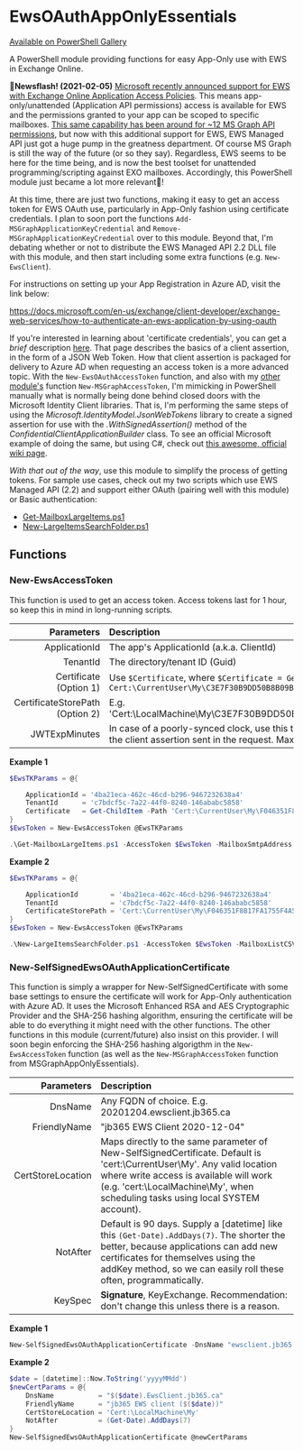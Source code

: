 # EwsOAuthAppOnlyEssentials
[Available on PowerShell Gallery](https://www.powershellgallery.com/packages/EwsOAuthAppOnlyEssentials)

A PowerShell module providing functions for easy App-Only use with EWS in Exchange Online.

📰**Newsflash! (2021-02-05)** [Microsoft recently announced support for EWS with Exchange Online Application Access Policies](https://developer.microsoft.com/en-us/graph/blogs/application-access-policy-support-added-to-exchange-web-services/).  This means app-only/unattended (Application API permissions) access is available for EWS and the permissions granted to your app can be scoped to specific mailboxes.  [This same capability has been around for ~12 MS Graph API permissions](https://docs.microsoft.com/en-us/graph/auth-limit-mailbox-access), but now with this additional support for EWS, EWS Managed API just got a huge pump in the greatness department.  Of course MS Graph is still the way of the future (or so they say).  Regardless, EWS seems to be here for the time being, and is now the best toolset for unattended programming/scripting against EXO mailboxes.  Accordingly, this PowerShell module just became a lot more relevant🤠!

At this time, there are just two functions, making it easy to get an access token for EWS OAuth use, particularly in App-Only fashion using certificate credentials.  I plan to soon port the functions `Add-MSGraphApplicationKeyCredential` and `Remove-MSGraphApplicationKeyCredential` over to this module.  Beyond that, I'm debating whether or not to distribute the EWS Managed API 2.2 DLL file with this module, and then start including some extra functions (e.g. `New-EwsClient`).

For instructions on setting up your App Registration in Azure AD, visit the link below:

https://docs.microsoft.com/en-us/exchange/client-developer/exchange-web-services/how-to-authenticate-an-ews-application-by-using-oauth

If you're interested in learning about 'certificate credentials', you can get a _brief_ description [here](https://docs.microsoft.com/en-us/azure/active-directory/develop/active-directory-certificate-credentials).  That page describes the basics of a client assertion, in the form of a JSON Web Token.  How that client assertion is packaged for delivery to Azure AD when requesting an access token is a more advanced topic.  With the `New-EwsOAuthAccessToken` function, and also with my [other module's](https://github.com/JeremyTBradshaw/MSGraphAppOnlyEssentials) function `New-MSGraphAccessToken`, I'm mimicking in PowerShell manually what is normally being done behind closed doors with the Microsoft Identity Client libraries.  That is, I'm performing the same steps of using the *Microsoft.IdentityModel.JsonWebTokens* library to create a signed assertion for use with the *.WithSignedAssertion()* method of the *ConfidentialClientApplicationBuilder* class.  To see an official Microsoft example of doing the same, but using C#, check out [this awesome, official wiki page](https://github.com/AzureAD/microsoft-authentication-library-for-dotnet/wiki/Client-Assertions).

*With that out of the way*, use this module to simplify the process of getting tokens.  For sample use cases, check out my two scripts which use EWS Managed API (2.2) and support either OAuth (pairing well with this module) or Basic authentication:

- [Get-MailboxLargeItems.ps1](https://github.com/JeremyTBradshaw/PowerShell/blob/main/Get-MailboxLargeItems.ps1)
- [New-LargeItemsSearchFolder.ps1](https://github.com/JeremyTBradshaw/PowerShell/blob/main/New-LargeItemsSearchFolder.ps1)

## Functions

### New-EwsAccessToken

This function is used to get an access token.  Access tokens last for 1 hour, so keep this in mind in long-running scripts.

Parameters | Description
---------: | :-----------
ApplicationId | The app's ApplicationId (a.k.a. ClientId)
TenantId | The directory/tenant ID (Guid)
Certificate<br />(Option 1) | Use `$Certificate`, where `$Certificate = Get-ChildItem Cert:\CurrentUser\My\C3E7F30B9DD50B8B09B9B539BC41F8157642D317`
CertificateStorePath<br/>(Option 2) | E.g. 'Cert:\LocalMachine\My\C3E7F30B9DD50B8B09B9B539BC41F8157642D317'
JWTExpMinutes | In case of a poorly-synced clock, use this to adjust the expiry of the JWT that is the client assertion sent in the request.  Max. value is 10.

**Example 1**

```powershell
$EwsTKParams = @{

    ApplicationId = '4ba21eca-462c-46cd-b296-9467232638a4'
    TenantId      = 'c7bdcf5c-7a22-44f0-8240-146ababc5858'
    Certificate   = Get-ChildItem -Path 'Cert:\CurrentUser\My\F046351F8B17FA1755F4A567C175BEA1FC86A1EC'
}
$EwsToken = New-EwsAccessToken @EwsTKParams

.\Get-MailboxLargeItems.ps1 -AccessToken $EwsToken -MailboxSmtpAddress Larry.Iceberg@jb365.ca
```
**Example 2**

```powershell
$EwsTKParams = @{

    ApplicationId        = '4ba21eca-462c-46cd-b296-9467232638a4'
    TenantId             = 'c7bdcf5c-7a22-44f0-8240-146ababc5858'
    CertificateStorePath = 'Cert:\CurrentUser\My\F046351F8B17FA1755F4A567C175BEA1FC86A1EC'
}
$EwsToken = New-EwsAccessToken @EwsTKParams

.\New-LargeItemsSearchFolder.ps1 -AccessToken $EwsToken -MailboxListCSV .\Desktop\Users.csv -Archive -WhatIf
```

### New-SelfSignedEwsOAuthApplicationCertificate

This function is simply a wrapper for New-SelfSignedCertificate with some base settings to ensure the certificate will work for App-Only authentication with Azure AD.  It uses the Microsoft Enhanced RSA and AES Cryptographic Provider and the SHA-256 hashing algorithm, ensuring the certificate will be able to do everything it might need with the other functions.  The other functions in this module (current/future) also insist on this provider.  I will soon begin enforcing the SHA-256 hashing algorigthm in the `New-EwsAccessToken` function (as well as the `New-MSGraphAccessToken` function from MSGraphAppOnlyEssentials).

Parameters | Description
---------: | :----------
DnsName | Any FQDN of choice.  E.g. 20201204.ewsclient.jb365.ca
FriendlyName | "jb365 EWS Client 2020-12-04"
CertStoreLocation | Maps directly to the same parameter of New-SelfSignedCertificate.  Default is 'cert:\CurrentUser\My'.  Any valid location where write access is available will work (e.g. 'cert:\LocalMachine\My', when scheduling tasks using local SYSTEM account).
NotAfter | Default is 90 days.  Supply a [datetime] like this `(Get-Date).AddDays(7)`.  The shorter the better, because applications can add new certificates for themselves using the addKey method, so we can easily roll these often, programmatically.
KeySpec | **Signature**, KeyExchange.  Recommendation: don't change this unless there is a reason.

**Example 1**

```powershell
New-SelfSignedEwsOAuthApplicationCertificate -DnsName "ewsclient.jb365.ca" -FriendlyName "jb365 EWS Client ($($date))"
```

**Example 2**

```powershell
$date = [datetime]::Now.ToString('yyyyMMdd')
$newCertParams = @{
    DnsName           = "$($date).EwsClient.jb365.ca"
    FriendlyName      = "jb365 EWS client ($($date))"
    CertStoreLocation = 'Cert:\LocalMachine\My'
    NotAfter          = (Get-Date).AddDays(7)
}
New-SelfSignedEwsOAuthApplicationCertificate @newCertParams
```
